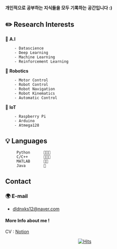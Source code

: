 
#### 개인적으로 공부하는 지식들을 모두 기록하는 공간입니다 :)

## **✏️ Research Interests**
  
🔹 **A.I**

        - Datascience
        - Deep Learning
        - Machine Learning
        - Reinforcement Learning
        
🔹 **Robotics**        
        
        - Motor Control
        - Robot Control         
        - Robot Navigation
        - Robot Kinematics
        - Automatic Control       
        
🔹 **IoT**

        - Raspberry Pi
        - Arduino
        - Atmega128

## 💡 Languages

         Python      🍑🍑🍑
         C/C++       🍑🍑🍑
         MATLAB      🍑🍑
         Java        🍑

## Contact

### 🌍 E-mail

- dldnxks12@naver.com

#### More Info about me !

CV : [Notion](https://www.notion.so/24972913/Lee-Jong-Soo-9fc0f3e345104d69a49006082b8af375)


<div align="center">
        
[![Hits](https://hits.seeyoufarm.com/api/count/incr/badge.svg?url=https%3A%2F%2Fgithub.com%2Fdldnxks12%2Fhit-counter&count_bg=%23E783DA&title_bg=%23070707&icon=icq.svg&icon_color=%23EDE0E8&title=hits&edge_flat=false)](https://hits.seeyoufarm.com)  
        
</div>

